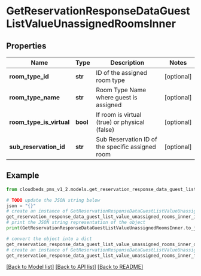 # GetReservationResponseDataGuestListValueUnassignedRoomsInner


## Properties

Name | Type | Description | Notes
------------ | ------------- | ------------- | -------------
**room_type_id** | **str** | ID of the assigned room type | [optional] 
**room_type_name** | **str** | Room Type Name where guest is assigned | [optional] 
**room_type_is_virtual** | **bool** | If room is virtual (true) or physical (false) | [optional] 
**sub_reservation_id** | **str** | Sub Reservation ID of the specific assigned room | [optional] 

## Example

```python
from cloudbeds_pms_v1_2.models.get_reservation_response_data_guest_list_value_unassigned_rooms_inner import GetReservationResponseDataGuestListValueUnassignedRoomsInner

# TODO update the JSON string below
json = "{}"
# create an instance of GetReservationResponseDataGuestListValueUnassignedRoomsInner from a JSON string
get_reservation_response_data_guest_list_value_unassigned_rooms_inner_instance = GetReservationResponseDataGuestListValueUnassignedRoomsInner.from_json(json)
# print the JSON string representation of the object
print(GetReservationResponseDataGuestListValueUnassignedRoomsInner.to_json())

# convert the object into a dict
get_reservation_response_data_guest_list_value_unassigned_rooms_inner_dict = get_reservation_response_data_guest_list_value_unassigned_rooms_inner_instance.to_dict()
# create an instance of GetReservationResponseDataGuestListValueUnassignedRoomsInner from a dict
get_reservation_response_data_guest_list_value_unassigned_rooms_inner_from_dict = GetReservationResponseDataGuestListValueUnassignedRoomsInner.from_dict(get_reservation_response_data_guest_list_value_unassigned_rooms_inner_dict)
```
[[Back to Model list]](../README.md#documentation-for-models) [[Back to API list]](../README.md#documentation-for-api-endpoints) [[Back to README]](../README.md)


